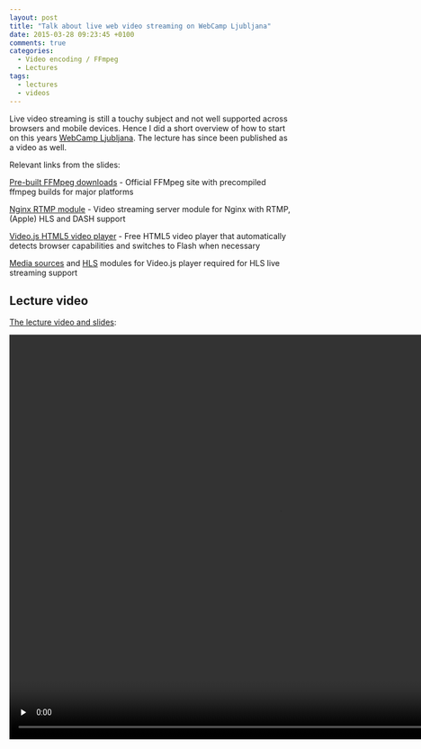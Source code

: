 ```yaml
---
layout: post
title: "Talk about live web video streaming on WebCamp Ljubljana"
date: 2015-03-28 09:23:45 +0100
comments: true
categories:
  - Video encoding / FFmpeg
  - Lectures
tags:
  - lectures
  - videos
---
```


Live video streaming is still a touchy subject and not well supported across browsers and mobile devices. Hence I did a short overview of how to start on this years [WebCamp Ljubljana][1]. The lecture has since been published as a video as well.


Relevant links from the slides:

[Pre-built FFMpeg downloads][2] - Official FFMpeg site with precompiled ffmpeg builds for major platforms

[Nginx RTMP module][3] - Video streaming server module for Nginx with RTMP, (Apple) HLS and DASH support

[Video.js HTML5 video player][4] - Free HTML5 video player that automatically detects browser capabilities and switches to Flash when necessary

[Media sources][5] and [HLS][6] modules for Video.js player required for HLS live streaming support

## Lecture video

[The lecture video and slides][7]:

<!--more-->

<script async class="speakerdeck-embed" data-id="fc9209e635524e9e9373806443d0578b" data-ratio="1.33333333333333" src="//speakerdeck.com/assets/embed.js"></script>

<video controls preload="none" type="video/mp4; codecs=avc1.42E01E,mp4a.40.2" width="960" height="720">
 <source src="{{ root_url }}/videos/webcamp_2015_jernej_virag_960x720_h264.mp4"  type="video/mp4; codecs=avc1.42E01E,mp4a.40.2">
</video>

 [1]: http://2015.webcamp.si/
 [2]: https://www.ffmpeg.org/download.html
 [3]: https://github.com/arut/nginx-rtmp-module
 [4]: http://www.videojs.com/
 [5]: https://github.com/videojs/videojs-contrib-media-sources
 [6]: https://github.com/videojs/videojs-contrib-hls
 [7]: http://video.webcamp.si/wc2015_virag_streaming_your_bedroom/
